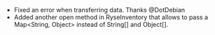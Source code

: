 * Fixed an error when transferring data. Thanks @DotDebian
* Added another open method in RyseInventory that allows to pass a Map<String, Object> instead of String[] and Object[].